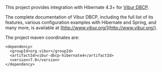 This project provides integration with Hibernate 4.3+ for [Vibur DBCP](https://github.com/vibur/vibur-dbcp).

The complete documentation of Vibur DBCP, including the full list of its features, various configuration 
examples with Hibernate and Spring, and many more, is available at [http://www.vibur.org/](http://www.vibur.org/).

The project maven coordinates are:

```
<dependency>
  <groupId>org.vibur</groupId>
  <artifactId>vibur-dbcp-hibernate4</artifactId>
  <version>7.0</version>
</dependency>   
```
